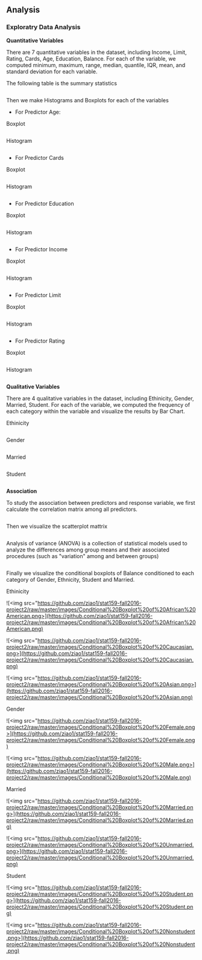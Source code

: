 ## Analysis

### Exploratry Data Analysis

**Quantitative Variables**

There are 7 quantitative variables in the dataset, including Income, Limit, Rating, Cards, Age, Education, Balance. For each of the variable, we computed minimum, maximum, range, median, quantile, IQR, mean, and standard deviation for each variable.

The following table is the summary statistics

![<img src="https://github.com/ziao1/stat159-fall2016-project2/raw/master/images/eda_output.png">](https://github.com/ziao1/stat159-fall2016-project2/raw/master/images/eda_output.png)

Then we make Histograms and Boxplots for each of the variables

* For Predictor Age:

Boxplot

![<img src="https://github.com/ziao1/stat159-fall2016-project2/raw/master/images/Boxplot%20of%20Age.png">](https://github.com/ziao1/stat159-fall2016-project2/raw/master/images/Boxplot%20of%20Age.png)

Histogram

![<img src="https://github.com/ziao1/stat159-fall2016-project2/raw/master/images/Histogram%20of%20Age.png">](https://github.com/ziao1/stat159-fall2016-project2/raw/master/images/Histogram%20of%20Age.png)

* For Predictor Cards

Boxplot

![<img src="https://github.com/ziao1/stat159-fall2016-project2/raw/master/images/Boxplot%20of%20Cards.png">](https://github.com/ziao1/stat159-fall2016-project2/raw/master/images/Boxplot%20of%20Cards.png)

Histogram

![<img src="https://github.com/ziao1/stat159-fall2016-project2/raw/master/images/Histogram%20of%20Cards.png">](https://github.com/ziao1/stat159-fall2016-project2/raw/master/images/Histogram%20of%20Cards.png)

* For Predictor Education

Boxplot

![<img src="https://github.com/ziao1/stat159-fall2016-project2/raw/master/images/Boxplot%20of%20Education.png">](https://github.com/ziao1/stat159-fall2016-project2/raw/master/images/Boxplot%20of%20Education.png)

Histogram

![<img src="https://github.com/ziao1/stat159-fall2016-project2/raw/master/images/Histogram%20of%20Education.png">](https://github.com/ziao1/stat159-fall2016-project2/raw/master/images/Histogram%20of%20Education.png)

* For Predictor Income

Boxplot

![<img src="https://github.com/ziao1/stat159-fall2016-project2/raw/master/images/Boxplot%20of%20Income.png">](https://github.com/ziao1/stat159-fall2016-project2/raw/master/images/Boxplot%20of%20Income.png)

Histogram

![<img src="https://github.com/ziao1/stat159-fall2016-project2/raw/master/images/Histogram%20of%20Income.png">](https://github.com/ziao1/stat159-fall2016-project2/raw/master/images/Histogram%20of%20Income.png)

* For Predictor Limit

Boxplot

![<img src="https://github.com/ziao1/stat159-fall2016-project2/raw/master/images/Boxplot%20of%20Limit.png">](https://github.com/ziao1/stat159-fall2016-project2/raw/master/images/Boxplot%20of%20Limit.png)

Histogram

![<img src="https://github.com/ziao1/stat159-fall2016-project2/raw/master/images/Histogram%20of%20Limit.png">](https://github.com/ziao1/stat159-fall2016-project2/raw/master/images/Histogram%20of%20Limit.png)

* For Predictor Rating

Boxplot

![<img src="https://github.com/ziao1/stat159-fall2016-project2/raw/master/images/Boxplot%20of%20Rating.png">](https://github.com/ziao1/stat159-fall2016-project2/raw/master/images/Boxplot%20of%20Rating.png)

Histogram

![<img src="https://github.com/ziao1/stat159-fall2016-project2/raw/master/images/Histogram%20of%20Rating.png">](https://github.com/ziao1/stat159-fall2016-project2/raw/master/images/Histogram%20of%20Rating.png)

**Qualitative Variables**

There are 4 qualitative variables in the dataset, including Ethinicity, Gender, Married, Student. For each of the variable, we computed the frequency of each category within the variable and visualize the results by Bar Chart.

Ethinicity

![<img src="https://github.com/ziao1/stat159-fall2016-project2/raw/master/images/Bar%20Chart%20of%20Ethnicity.png">](https://github.com/ziao1/stat159-fall2016-project2/raw/master/images/Bar%20Chart%20of%20Ethnicity.png)

Gender

![<img src="https://github.com/ziao1/stat159-fall2016-project2/raw/master/images/Bar%20Chart%20of%20Gender.png">](https://github.com/ziao1/stat159-fall2016-project2/raw/master/images/Bar%20Chart%20of%20Gender.png)

Married

![<img src="https://github.com/ziao1/stat159-fall2016-project2/raw/master/images/Bar%20Chart%20of%20Married.png">](https://github.com/ziao1/stat159-fall2016-project2/raw/master/images/Bar%20Chart%20of%20Married.png)

Student

![<img src="https://github.com/ziao1/stat159-fall2016-project2/raw/master/images/Bar%20Chart%20of%20Student.png">](https://github.com/ziao1/stat159-fall2016-project2/raw/master/images/Bar%20Chart%20of%20Student.png)

**Association**

To study the association between predictors and response variable, we first calculate the correlation matrix among all predictors.

![<img src="https://github.com/ziao1/stat159-fall2016-project2/raw/master/images/correlation_matrix.png">](https://github.com/ziao1/stat159-fall2016-project2/raw/master/images/correlation_matrix.png)


Then we visualize the scatterplot mattrix

![<img src="https://github.com/ziao1/stat159-fall2016-project2/raw/master/images/scatterplot-matrix.png">](https://github.com/ziao1/stat159-fall2016-project2/raw/master/images/scatterplot-matrix.png)

Analysis of variance (ANOVA) is a collection of statistical models used to analyze the differences among group means and their associated procedures (such as "variation" among and between groups)

![<img src="https://github.com/ziao1/stat159-fall2016-project2/raw/master/images/anova.png">](https://github.com/ziao1/stat159-fall2016-project2/raw/master/images/anova.png)

Finally we visualize the conditional boxplots of Balance conditioned to each category of Gender, Ethnicity, Student and Married.


Ethinicity

![<img src="https://github.com/ziao1/stat159-fall2016-project2/raw/master/images/Conditional%20Boxplot%20of%20African%20American.png>](https://github.com/ziao1/stat159-fall2016-project2/raw/master/images/Conditional%20Boxplot%20of%20African%20American.png)

![<img src="https://github.com/ziao1/stat159-fall2016-project2/raw/master/images/Conditional%20Boxplot%20of%20Caucasian.png>](https://github.com/ziao1/stat159-fall2016-project2/raw/master/images/Conditional%20Boxplot%20of%20Caucasian.png)

![<img src="https://github.com/ziao1/stat159-fall2016-project2/raw/master/images/Conditional%20Boxplot%20of%20Asian.png>](https://github.com/ziao1/stat159-fall2016-project2/raw/master/images/Conditional%20Boxplot%20of%20Asian.png)

Gender

![<img src="https://github.com/ziao1/stat159-fall2016-project2/raw/master/images/Conditional%20Boxplot%20of%20Female.png>](https://github.com/ziao1/stat159-fall2016-project2/raw/master/images/Conditional%20Boxplot%20of%20Female.png)

![<img src="https://github.com/ziao1/stat159-fall2016-project2/raw/master/images/Conditional%20Boxplot%20of%20Male.png>](https://github.com/ziao1/stat159-fall2016-project2/raw/master/images/Conditional%20Boxplot%20of%20Male.png)

Married

![<img src="https://github.com/ziao1/stat159-fall2016-project2/raw/master/images/Conditional%20Boxplot%20of%20Married.png>](https://github.com/ziao1/stat159-fall2016-project2/raw/master/images/Conditional%20Boxplot%20of%20Married.png)

![<img src="https://github.com/ziao1/stat159-fall2016-project2/raw/master/images/Conditional%20Boxplot%20of%20Unmarried.png>](https://github.com/ziao1/stat159-fall2016-project2/raw/master/images/Conditional%20Boxplot%20of%20Unmarried.png)

Student

![<img src="https://github.com/ziao1/stat159-fall2016-project2/raw/master/images/Conditional%20Boxplot%20of%20Student.png>](https://github.com/ziao1/stat159-fall2016-project2/raw/master/images/Conditional%20Boxplot%20of%20Student.png)

![<img src="https://github.com/ziao1/stat159-fall2016-project2/raw/master/images/Conditional%20Boxplot%20of%20Nonstudent.png>](https://github.com/ziao1/stat159-fall2016-project2/raw/master/images/Conditional%20Boxplot%20of%20Nonstudent.png)



